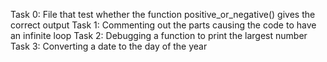 Task 0: File that test whether the function positive_or_negative() gives the correct output
Task 1: Commenting out the parts causing the code to have an infinite loop
Task 2: Debugging a function to print the largest number
Task 3: Converting a date to the day of the year
